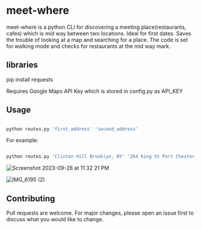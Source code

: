 # meet-where

meet-where is a python CLI for discovering a meeting place(restaurants, cafes) which is mid way between two locations.
Ideal for first dates. Saves the trouble of looking at a map and searching for a place. The code is set for walking mode and checks for restaurants at the mid way mark. 

## libraries
pip install requests


Requires Google Maps API Key which is stored in config.py as API_KEY


## Usage

```python

python routes.py 'first_address' 'second_address'


```

For example:

```python

python routes.py 'Clinton Hill Brooklyn, NY' '264 King St Port Chester, NY'


```
![Screenshot 2023-09-26 at 11 32 21 PM](https://github.com/Saniya327/meet-me/assets/18498274/3bb499e1-88cb-474e-b52c-751bbede4385)


![IMG_6195 (2)](https://github.com/Saniya327/meet-me/assets/18498274/326bb952-8e8d-41af-a284-d45d3b0646f6)




## Contributing

Pull requests are welcome. For major changes, please open an issue first
to discuss what you would like to change.
